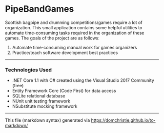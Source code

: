 # PipeBandGames

Scottish bagpipe and drumming competitions/games require a lot of organization. This small application contains some helpful utilities to automate time-consuming tasks required in the organization of these games. The goals of the project are as follows:

1.  Automate time-consuming manual work for games organizers
2.  Practice/teach software development best practices

* * *

### Technologies Used

*   .NET Core 1.1 with C# created using the Visual Studio 2017 Community (free)
*   Entity Framework Core (Code First) for data access
*   SQLite relational database
*   NUnit unit testing framework
*   NSubstitute mocking framework

* * *

This file (markdown syntax) generated via https://domchristie.github.io/to-markdown/